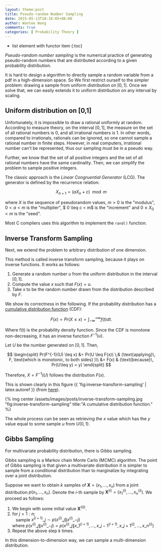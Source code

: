 ```yaml
---
layout: theme:post
title: Pseudo-random Number Sampling
date: 2015-05-13T18:10:05+08:00
author: Wantee Wang
comments: true
categories: [ Probability Theory ]
---
```



* list element with functor item
{:toc}

*Pseudo-random number sampling* is the numerical practice of generating pseudo-random numbers that are distributed according to a given probability distribution.

It is hard to design a algorithm to directly sample a random variable from a pdf in a high-dimension space. So We first restrict ourself to the simpler problem: drawing a sample from uniform distribution on $[0,1]$. Once we solve that, we can easily extends it to uniform distribution on any interval by scaling.

## Uniform distribution on [0,1]

Unfortunately, it is impossible to draw a rational uniformly at random. According to measure theory, on the interval $[0,1]$, the measure on the set of all rational numbers is 0, and all irrational numbers is 1. In other words, compared to irrationals, rationals can be ignored, so one cannot sample a rational number in finite steps. However, in real computers, irrational number can't be represented, thus our sampling must be in a pseudo way.

Further, we know that the set of all positive integers and the set of all rational numbers have the same cardinality. Then, we can simplify the problem to sample positive integers.

The classic approach is the *Linear Congruential Generator* (LCG). The generator is defined by the recurrence relation:

$$
X_{n+1} = (aX_n + c) \mod m
$$

where $X$ is the sequence of pseudorandom values, $m > 0$ is the "modulus", $0 < a < m$ is the "multiplier", $ 0 \leq c < m$ is the "increment" and $0 \leq X_0 < m$ is the "seed".

Most C compliers uses this algorithm to implement the `rand()` function.

## Inverse Transform Sampling

Next, we extend the problem to arbitrary distribution of one dimension.

This method is called inverse transform sampling, because it plays on inverse functions. It works as follows:

1. Generate a random number $u$ from the uniform distribution in the interval $[0,1]$.
2. Compute the value $x$ such that $F(x) = u$.
3. Take $x$ to be the random number drawn from the distribution described by $F$.

We show its correctness in the following. If the probability distribution has a [cumulative distribution function](http://en.wikipedia.org/wiki/Cumulative_distribution_function) (CDF):

$$
F(x) = Pr(X \leq x) = \int_{-\infty}^{+\infty}f(t)dt.
$$

Where f(t) is the probability density function. Since the CDF is monotone non-decreasing, it has an inverse function $F^{-1}(u)$.

Let $U$ be the number generated on $[0, 1]$. Then,

$$
\begin{split} 
Pr(F^{-1}(U) \leq x) &= Pr(U \leq F(x))  \;& (\text{applying}\, F, \text{which is monotonic, to both sides} )\\
                      &= F(x)             & (\text{because}\, Pr(U\leq y) = y)              
\end{split} 
$$

Therefore,  $X=F^{-1}(U)$ follows the distribution $F(x)$.

This is shown clearly in this figure {{ 'fig:inverse-transform-sampling' | latex:autoref }} (from [here](http://www.thebigblob.com/pseudo-random-numbers-and-sampling-from-probability-distributions/)).

{% img center /assets/images/posts/inverse-transform-sampling.jpg "fig:inverse-transform-sampling" title:"A cumulative distribution function." %}

The whole process can be seen as retrieving the $x$ value which has the $y$ value equal to some sample $u$ from $U(0,1)$.

## Gibbs Sampling

For multivariate probability distribution, there is Gibbs sampling.

Gibbs sampling is a Markov chain Monte Carlo (MCMC) algorithm. The point of Gibbs sampling is that given a multivariate distribution it is simpler to sample from a conditional distribution than to marginalize by integrating over a joint distribution. 

Suppose we want to obtain $k$ samples of $\mathbf{X} = (x_1, \dots, x_n)$ from a joint distribution $\left.p(x_1, \dots, x_n)\right.$. Denote the $i$-th sample by $\mathbf{X}^{(i)} = (x_1^{(i)}, \dots, x_n^{(i)})$. We proceed as follows: 

1. We begin with some initial value $\mathbf{X}^{(0)}$.
2. for $j=1:n$; <br> 
   &nbsp;&nbsp; sample $x^{(i+1)}\_j \sim p(x^{(i)}\_j \mathop{\|} x^{(i)}\_{-j})$ <br>
   where $p(x^{(i)}\_j \mathop{\|} x^{(i)}\_{-j}) = p(x^{(i)}\_j \mathop{\|} x\_1^{(i+1)},\dots,x\_{j-1}^{(i+1)},x\_{j+1}^{(i)},\dots,x\_n^{(i)})$
3. Repeat the above step $k$ times.

In this dimension-to-dimension way, we can sample a multi-dimension distribution.
